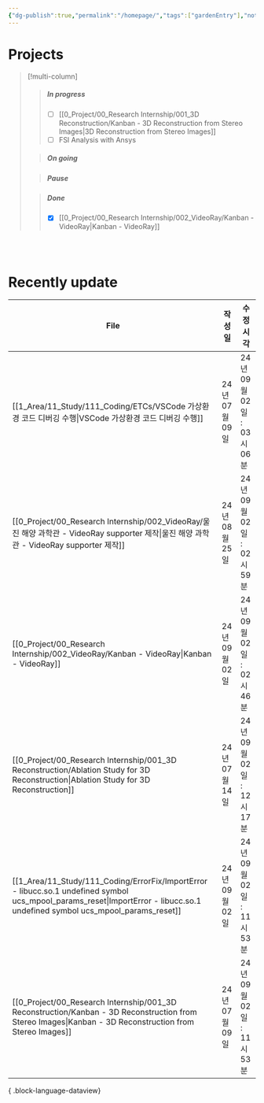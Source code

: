 ```yaml
---
{"dg-publish":true,"permalink":"/homepage/","tags":["gardenEntry"],"noteIcon":""}
---
```


# Projects
>[!multi-column]
>>##### In progress
>>- [ ] [[0_Project/00_Research Internship/001_3D Reconstruction/Kanban - 3D Reconstruction from Stereo Images\|3D Reconstruction from Stereo Images]]
>>- [ ] FSI Analysis with Ansys
>
>> ##### On going
>
>> ##### Pause
>
>> ##### Done
>> - [x] [[0_Project/00_Research Internship/002_VideoRay/Kanban - VideoRay\|Kanban - VideoRay]]


<br><br>

# Recently update
| File                                                                                                                                                                            | 작성일         | 수정시각                  |
| ------------------------------------------------------------------------------------------------------------------------------------------------------------------------------- | ----------- | --------------------- |
| [[1_Area/11_Study/111_Coding/ETCs/VSCode 가상환경 코드 디버깅 수행\|VSCode 가상환경 코드 디버깅 수행]]                                                                                             | 24년 07월 09일 | 24년 09월 02일 : 03시 06분 |
| [[0_Project/00_Research Internship/002_VideoRay/울진 해양 과학관 - VideoRay supporter 제작\|울진 해양 과학관 - VideoRay supporter 제작]]                                                       | 24년 08월 25일 | 24년 09월 02일 : 02시 59분 |
| [[0_Project/00_Research Internship/002_VideoRay/Kanban - VideoRay\|Kanban - VideoRay]]                                                                                       | 24년 09월 02일 | 24년 09월 02일 : 02시 46분 |
| [[0_Project/00_Research Internship/001_3D Reconstruction/Ablation Study for 3D Reconstruction\|Ablation Study for 3D Reconstruction]]                                        | 24년 07월 14일 | 24년 09월 02일 : 12시 17분 |
| [[1_Area/11_Study/111_Coding/ErrorFix/ImportError - libucc.so.1 undefined symbol ucs_mpool_params_reset\|ImportError - libucc.so.1 undefined symbol ucs_mpool_params_reset]] | 24년 09월 02일 | 24년 09월 02일 : 11시 53분 |
| [[0_Project/00_Research Internship/001_3D Reconstruction/Kanban - 3D Reconstruction from Stereo Images\|Kanban - 3D Reconstruction from Stereo Images]]                      | 24년 07월 09일 | 24년 09월 02일 : 11시 53분 |

{ .block-language-dataview}

